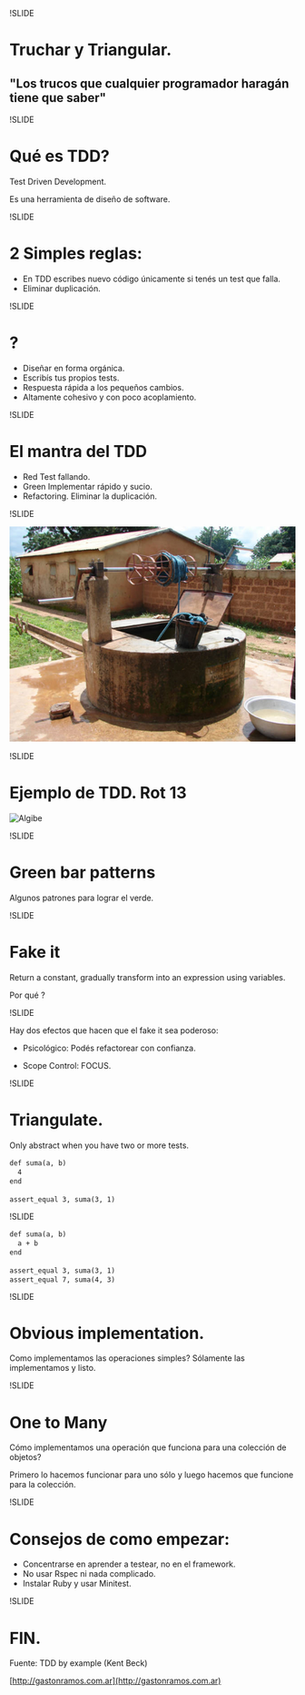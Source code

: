 !SLIDE

# Truchar y Triangular.

"Los trucos que cualquier programador haragán tiene que saber"
--------------------------------------------------------------

!SLIDE

# Qué es TDD?


Test Driven Development.

Es una herramienta de diseño de software.

!SLIDE

# 2 Simples reglas:


* En TDD escribes nuevo código únicamente si tenés un test que falla.
* Eliminar duplicación.

!SLIDE

# ?

* Diseñar en forma orgánica.
* Escribís tus propios tests.
* Respuesta rápida a los pequeños cambios.
* Altamente cohesivo y con poco acoplamiento.

!SLIDE

# El mantra del TDD

* Red             Test fallando.
* Green           Implementar rápido y sucio. 
* Refactoring.    Eliminar la duplicación.

!SLIDE

![Algibe](algibe.jpeg)

!SLIDE

# Ejemplo de TDD. Rot 13

![Algibe](img/rot13-table.png)

!SLIDE

# Green bar patterns

Algunos patrones para lograr el verde.

!SLIDE

# Fake it

Return a constant, gradually transform into an expression using variables.

Por qué ?

!SLIDE

Hay dos efectos que hacen que el fake it sea poderoso:

* Psicológico:  Podés refactorear con confianza.

* Scope Control: FOCUS.

!SLIDE

# Triangulate.

Only abstract when you have two or more tests.

    def suma(a, b)
      4
    end

    assert_equal 3, suma(3, 1)

!SLIDE

    def suma(a, b)
      a + b
    end

    assert_equal 3, suma(3, 1)
    assert_equal 7, suma(4, 3)

!SLIDE

# Obvious implementation.

Como implementamos las operaciones simples?
Sólamente las implementamos y listo.

!SLIDE

# One to Many

Cómo implementamos una operación que funciona para una colección de objetos?

Primero lo hacemos funcionar para uno sólo y luego hacemos que funcione
para la colección.

!SLIDE

# Consejos de como empezar:

* Concentrarse en aprender a testear, no en el framework.
* No usar Rspec ni nada complicado.
* Instalar Ruby y usar Minitest.

!SLIDE

# FIN. #

Fuente: TDD by example (Kent Beck)

[http://gastonramos.com.ar](http://gastonramos.com.ar)

